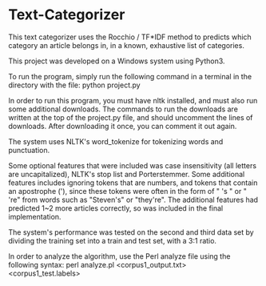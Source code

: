 # Text-Categorizer

This text categorizer uses the Rocchio / TF*IDF method to predicts which category an article belongs in, in a known,
exhaustive list of categories. 

This project was developed on a Windows system using Python3.

To run the program, simply run the following command in a terminal in the directory with the file: python project.py

In order to run this program, you must have nltk installed, and must also run some additional downloads.
The commands to run the downloads are written at the top of the project.py file, and should uncomment 
the lines of downloads. After downloading it once, you can comment it out again.

The system uses NLTK's word_tokenize for tokenizing words and punctuation. 

Some optional features that were included was case insensitivity (all letters are uncapitalized), NLTK's stop list and Porterstemmer.
Some additional features includes ignoring tokens that are numbers, and tokens that contain an apostrophe ('), since 
these tokens were often in the form of " 's " or " 're" from words such as "Steven's" or "they're". The additional features
had predicted 1~2 more articles correctly, so was included in the final implementation.

The system's performance was tested on the second and third data set by dividing the training set into a train and test set,
with a 3:1 ratio.


In order to analyze the algorithm, use the Perl analyze file using the following syntax:  perl analyze.pl <corpus1_output.txt> <corpus1_test.labels> 
